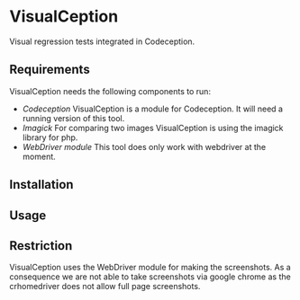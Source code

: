 # VisualCeption
Visual regression tests integrated in Codeception.

## Requirements

VisualCeption needs the following components to run:

* *Codeception* VisualCeption is a module for Codeception. It will need a running version of this tool.
* *Imagick* For comparing two images VisualCeption is using the imagick library for php.
* *WebDriver module* This tool does only work with webdriver at the moment.

## Installation

## Usage

## Restriction

VisualCeption uses the WebDriver module for making the screenshots. As a consequence we are not able to take screenshots via google chrome as the crhomedriver does not allow full page screenshots.
